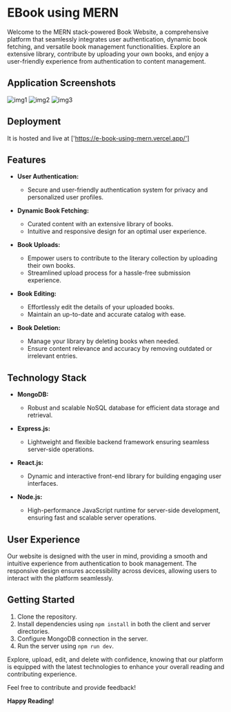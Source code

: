 # EBook using MERN

Welcome to the MERN stack-powered Book Website, a comprehensive platform that seamlessly integrates user authentication, dynamic book fetching, and versatile book management functionalities. Explore an extensive library, contribute by uploading your own books, and enjoy a user-friendly experience from authentication to content management.

## Application Screenshots
![img1](https://github.com/sharmilidas33/EBook-using-MERN-frontend/assets/128738858/a3b2423b-a478-4483-8016-95b9be2fe9b3)
![img2](https://github.com/sharmilidas33/EBook-using-MERN-frontend/assets/128738858/23f02e79-adcf-470c-9031-d89554cd308c)
![img3](https://github.com/sharmilidas33/EBook-using-MERN-frontend/assets/128738858/74f48714-2dbd-4f46-ab18-d677d7d94c0f)

## Deployment 
It is hosted and live at ['https://e-book-using-mern.vercel.app/']

## Features

- **User Authentication:**
  - Secure and user-friendly authentication system for privacy and personalized user profiles.

- **Dynamic Book Fetching:**
  - Curated content with an extensive library of books.
  - Intuitive and responsive design for an optimal user experience.

- **Book Uploads:**
  - Empower users to contribute to the literary collection by uploading their own books.
  - Streamlined upload process for a hassle-free submission experience.

- **Book Editing:**
  - Effortlessly edit the details of your uploaded books.
  - Maintain an up-to-date and accurate catalog with ease.

- **Book Deletion:**
  - Manage your library by deleting books when needed.
  - Ensure content relevance and accuracy by removing outdated or irrelevant entries.

## Technology Stack

- **MongoDB:**
  - Robust and scalable NoSQL database for efficient data storage and retrieval.

- **Express.js:**
  - Lightweight and flexible backend framework ensuring seamless server-side operations.

- **React.js:**
  - Dynamic and interactive front-end library for building engaging user interfaces.

- **Node.js:**
  - High-performance JavaScript runtime for server-side development, ensuring fast and scalable server operations.

## User Experience

Our website is designed with the user in mind, providing a smooth and intuitive experience from authentication to book management. The responsive design ensures accessibility across devices, allowing users to interact with the platform seamlessly.

## Getting Started

1. Clone the repository.
2. Install dependencies using `npm install` in both the client and server directories.
3. Configure MongoDB connection in the server.
4. Run the server using `npm run dev`.

Explore, upload, edit, and delete with confidence, knowing that our platform is equipped with the latest technologies to enhance your overall reading and contributing experience.

Feel free to contribute and provide feedback!

**Happy Reading!**
